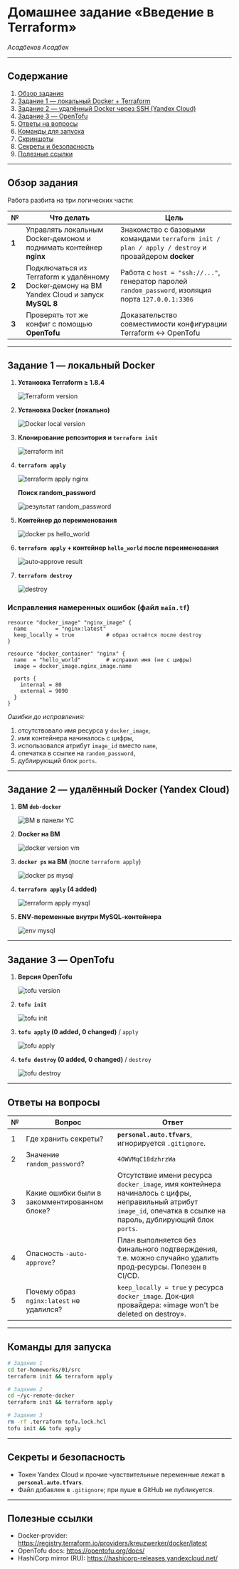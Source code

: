 
# Домашнее задание «Введение в Terraform»  
*Асадбеков Асадбек*

---

## Содержание
1. [Обзор задания](#overview)
2. [Задание 1 — локальный Docker + Terraform](#task1)
3. [Задание 2 — удалённый Docker через SSH (Yandex Cloud)](#task2)
4. [Задание 3 — OpenTofu](#task3)
5. [Ответы на вопросы](#answers)
6. [Команды для запуска](#commands)
7. [Скриншоты](#screenshots)
8. [Секреты и безопасность](#secrets)
9. [Полезные ссылки](#links)

---

## <a name="overview"></a>Обзор задания

Работа разбита на три логических части:

| № | Что делать | Цель |
|---|-----------|------|
| **1** | Управлять локальным Docker‑демоном и поднимать контейнер **nginx** | Знакомство с базовыми командами `terraform init / plan / apply / destroy` и провайдером **docker** |
| **2** | Подключаться из Terraform к удалённому Docker‑демону на ВМ Yandex Cloud и запуск **MySQL 8** | Работа с `host = "ssh://..."`, генератор паролей `random_password`, изоляция порта `127.0.0.1:3306` |
| **3** | Проверять тот же конфиг с помощью **OpenTofu** | Доказательство совместимости конфигурации Terraform ↔ OpenTofu |

---

## <a name="task1"></a>Задание 1 — локальный Docker

1. **Установка Terraform ≥ 1.8.4**  

   ![Terraform version](https://github.com/asad-bekov/hw-22/raw/main/img/1.png)

2. **Установка Docker (локально)**  

   ![Docker local version](https://github.com/asad-bekov/hw-22/raw/main/img/2.png)

3. **Клонирование репозитория и `terraform init`**  

   ![terraform init](https://github.com/asad-bekov/hw-22/raw/main/img/3.png)

4. **`terraform apply`**  

   ![terraform apply nginx](https://github.com/asad-bekov/hw-22/raw/main/img/4.1.png)
   
   **Поиск random_password**
   
   ![результат random_password](https://github.com/asad-bekov/hw-22/raw/main/img/4.2.png)

5. **Контейнер до переименования**  

   ![docker ps hello_world](https://github.com/asad-bekov/hw-22/raw/main/img/5.png)

6. **`terraform apply` + контейнер `hello_world` после переименования** 
 
   ![auto‑approve result](https://github.com/asad-bekov/hw-22/raw/main/img/6.png)

7. **`terraform destroy`**  

   ![destroy](https://github.com/asad-bekov/hw-22/raw/main/img/7.png)

### Исправления намеренных ошибок (файл `main.tf`)

```hcl
resource "docker_image" "nginx_image" {
  name         = "nginx:latest"
  keep_locally = true          # образ остаётся после destroy
}

resource "docker_container" "nginx" {
  name  = "hello_world"        # исправил имя (не с цифры)
  image = docker_image.nginx_image.name

  ports {
    internal = 80
    external = 9090
  }
}
```

*Ошибки до исправления:* 
1. отсутствовало имя ресурса у `docker_image`, 
2. имя контейнера начиналось с цифры, 
3. использовался атрибут `image_id` вместо `name`, 
4. опечатка в ссылке на `random_password`, 
5. дублирующий блок `ports`.

---

## <a name="task2"></a>Задание 2 — удалённый Docker (Yandex Cloud)

1. **ВМ `deb-docker`**  

   ![ВМ в панели YC](https://github.com/asad-bekov/hw-22/raw/main/img/8.png)

2. **Docker на ВМ**  

   ![docker version vm](https://github.com/asad-bekov/hw-22/raw/main/img/9.png)

3. **`docker ps` на ВМ** (после `terraform apply`)  

   ![docker ps mysql](https://github.com/asad-bekov/hw-22/raw/main/img/10.png)

4. **`terraform apply` (4 added)**  

   ![terraform apply mysql](https://github.com/asad-bekov/hw-22/raw/main/img/10.1.png)

5. **ENV‑переменные внутри MySQL‑контейнера**  

   ![env mysql](https://github.com/asad-bekov/hw-22/raw/main/img/11.png)

---

## <a name="task3"></a>Задание 3 — OpenTofu

1. **Версия OpenTofu** 
 
   ![tofu version](https://github.com/asad-bekov/hw-22/raw/main/img/12.png)

2. **`tofu init`**  

   ![tofu init](https://github.com/asad-bekov/hw-22/raw/main/img/13.png)

3. **`tofu apply` (0 added, 0 changed)** / `apply`  

   ![tofu apply](https://github.com/asad-bekov/hw-22/raw/main/img/14.png)
   
4. **`tofu destroy` (0 added, 0 changed)** / `destroy`  

   ![tofu destroy](https://github.com/asad-bekov/hw-22/raw/main/img/15.png)

---

## <a name="answers"></a>Ответы на вопросы

| № | Вопрос | Ответ |
|---|--------|-------|
| 1 | Где хранить секреты? | **`personal.auto.tfvars`**, игнорируется `.gitignore`. |
| 2 | Значение `random_password`? | `4OWVMqC18dzhrzWa` |
| 3 | Какие ошибки были в закомментированном блоке? | Отсутствие имени ресурса `docker_image`, имя контейнера начиналось с цифры, неправильный атрибут `image_id`, опечатка в ссылке на пароль, дублирующий блок `ports`. |
| 4 | Опасность `-auto-approve`? | План выполняется без финального подтверждения, т.е. можно случайно удалить прод‑ресурсы. Полезен в CI/CD. |
| 5 | Почему образ `nginx:latest` не удалился? | `keep_locally = true` у ресурса `docker_image`. Док‑ция провайдера: «image won't be deleted on destroy». |

---

## <a name="commands"></a>Команды для запуска

```bash
# Задание 1
cd ter-homeworks/01/src
terraform init && terraform apply

# Задание 2
cd ~/yc-remote-docker
terraform init && terraform apply

# Задание 3
rm -rf .terraform tofu.lock.hcl
tofu init && tofu apply
```

---

## <a name="secrets"></a>Секреты и безопасность

* Токен Yandex Cloud и прочие чувствительные переменные лежат в **`personal.auto.tfvars`**.  
* Файл добавлен в `.gitignore`; при пуше в GitHub не публикуется.

---

## <a name="links"></a>Полезные ссылки
* Docker‑provider: <https://registry.terraform.io/providers/kreuzwerker/docker/latest>  
* OpenTofu docs: <https://opentofu.org/docs/>  
* HashiCorp mirror (RU): <https://hashicorp-releases.yandexcloud.net/>

